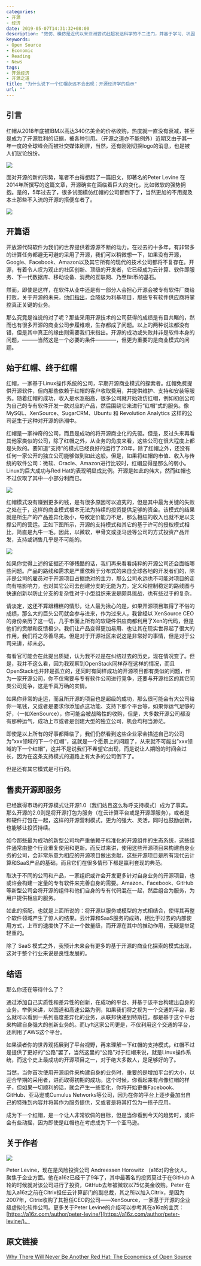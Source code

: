 ```yaml
---
categories:
- 开源
- 经济
date: 2019-05-07T14:31:32+08:00
description: "效仿、模仿是近代以来亚洲尝试赶超发达科学的不二法门，并基于学习、巩固、进而再创新的模式，成功的范例也有很多，但是红帽这家公司，看起来一切透明、开放，却让所有的尝试模仿的公司一一覆灭，这其中有什么玄机？"
keywords:
- Open Source
- Economic
- Reading
- News
tags:
- 开源经济
- 开源之道
title: "为什么说下一个红帽永远不会出现：开源经济学的启示"
url: ""
---
```


## 引言

红帽从2018年底被IBM以高达340亿美金的价格收购，热度就一直没有衰减，甚至是成为了开源胜利的证据，被各种引用。（开源之道亦不能例外）近期又由于其一年一度的全球峰会而被社交媒体刷屏，当然，还有刚刚切换logo的消息，也是被人们议论纷纷。

![](https://www.underconsideration.com/brandnew/archives/red_hat_logo_before_after.png)

面对开源的新的形势，笔者不由得想起了一篇旧文，即著名的Peter Levine 在2014年所撰写的这篇文章，开源确实在面临着巨大的变化，比如微软的强势拥抱。是的，5年过去了，很多试图模仿红帽的公司都倒下了，当然更加的不用提及本土那些不入流的开源的搭便车者了。

![](https://a16z.com/wp-content/uploads/2014/02/hats2.jpg?resize=1024,531)

## 开篇语

开放源代码软件为我们的世界提供着源源不断的动力。在过去的十多年，有非常多的计算任务都避无可避的采用了开源，我们可以稍微想一下，如果没有开源，Google、Facebook、Amazon以及其它所有的现代的技术公司都将不复存在。开源，有着令人叹为观止的社区创新、顶级的开发者，它已经成为云计算、软件即服务、下一代数据库、移动设备、消费的互联网、乃至Bit币的基石。

然而，即使是这样，在软件从业中还是有一部分人会担心开源会被专有软件厂商给打败，关于开源的未来，[他们指出](http://www.theguardian.com/technology/2014/feb/07/satya-nadella-mobile-windows-phone-android?curator=MediaREDEF)，会降级为利基项目，那些专有软件供应商将掌控真正关键的业务。

那么究竟是谁说的对了呢？那些采用开源技术的公司获得的成绩是有目共睹的，然而也有很多开源的商业公司步履维艰，生存都成了问题。以上的两种说法都没有错，但是其中真正的缘由则需要我们来指出。开源的成功或失败并非是软件本身的问题，———当然这是一个必要的条件————，但更为重要的是商业模式的问题。

## 始于红帽、终于红帽

红帽，一家基于Linux操作系统的公司，早期开源商业模式的探索者。红帽免费提供开源软件，但向那些依赖于红帽的客户收取费用，并提供维护、支持和安装等服务。随着红帽的成功，收入是水涨船高，很多公司就开始效仿红帽，例如初创公司为自己的专有软件开发一款对应的产品，然后围绕它来进行“红帽”式的服务。像 MySQL、XenSource、SugarCRM、Ubuntu 和 Revolution Analytics 这样的公司诞生于这种对开源的热潮中。

红帽是一家神奇的公司，而且是成功的将开源商业化的先驱。但是，反过头来再看其他家类似的公司，除了红帽之外，从业务的角度来看，这些公司在很大程度上都是失败的。要知道“支持”的模式已经良好的运行了20年，除了红帽之外，还没有任何一家公开的独立公司能够做到如此这般。但是，如果将红帽的市值、收入与传统的软件公司：微软、Oracle、Amazon进行比较时，红帽显得是那么的弱小。Linux的巨大成功与Red Hat的表现明显成比例。开源是如此的伟大，然而红帽也不过仅取了其中一小部分利而已。

![](http://a16zpeter.files.wordpress.com/2014/02/peterlevine1.png?w=900)

红帽模式没有赚到更多的钱，是有很多原因可以追究的，但是其中最为关键的失败之处在于，这样的商业模式根本无法为持续的投资提供足够的资金。该模式的结果就是所生产的产品差异化极小，导致定价能力不足，那么相应的收入也就不足以支撑公司的营运。正如下图所示，开源的支持模式和其它的基于许可的授权模式相比，简直是九牛一毛。因此，以微软，甲骨文或亚马逊等公司的方式投资产品开发，支持或销售几乎是不可能的。

![](http://a16zpeter.files.wordpress.com/2014/02/peterlevine2.png?w=900)

如果你觉得上述的证据还不够残酷的话，我们再来看看纯粹的开源公司还会面临哪些问题。产品的路线和需求是严重依赖于分布式的来自全球各地的开发者们的，除非是公司的雇员对于开源项目占据绝对的主力，那么公司永远也不可能对项目的走向有啥影响力，也对其它公司去创建分支的无能为力。定义和控制稳定的路线图与快速创新以防止分支的复杂性对于小型组织来说是颇具挑战，也有些过于的复杂。

请淡定，这还不算跟糟糕的情形，让人最为揪心的是，如果开源项目取得了不俗的成绩，那么大的巨头公司就会参与进来，作为过来人，我曾经以 XenSource CEO 的身份亲历了这一切，几乎市面上所有的软硬件供应商都利用了Xen的代码，但是他们的贡献和反馈极少。我们让产品变得更加易用、也让其在现实世界起了很大的作用，我们将之尽善尽美。但是对于开源社区来说这是非常好的事情，但是对于公司来讲，却未必。

有看官可能会在此提出质疑，认为我不过是在纠结过去的历史，现在情况变了。但是，我并不这么看，因为我观察到OpenStack同样存在这样的情况，而且OpenStack也并非是孤立的，还同时有同样成功的开源项目都有类似的问题，作为一家开源公司，你不仅需要与专有软件公司进行竞争，还要与开源社区的其它同类公司竞争，这是千真万确的实情。

如果你非常的走运，而且所开源的项目也是超级的成功，那么很可能会有大公司给你一笔钱，又或者是要求你添加点这功能、支持下那个平台等，如果你运气足够的好，（一如XenSource），你可能会被战略性的收购，但是，大多数开源公司都没有那种运气，成功上市或者是创建大型的独立公司，机会均相当渺茫。

即使是以上所有的好事都降临了，我们仍然看到这些企业家会描述自己的公司为”xxx领域的下一个红帽”，这就是一个愿景上的问题了，从来就不可能出”xxx领域的下一个红帽”，这并不是说我们不希望它出现，而是说让人期盼的时间会过长，因为在这条支持模式的道路上有太多的公司倒下了。

但是还有其它模式是可行的。

## 售卖开源即服务

已经赢得市场的开源模式让开源1.0（我们姑且这么称呼支持模式）成为了事实。那么开源的2.0则是将开源打包为服务（在云计算平台或是开源即服务），或者是和硬件打包在一起，这样的开源营利模式，更为的强大、灵活，同时也鼓励创新，也能够让投资持续。

如今那些最为成功的新型公司均严重依赖于标准化的开源组件的生态系统，这些组件通常由整个行业重复使用和更新。而反过来讲，使用这些开源项目来构建自身业务的公司，会非常乐意为相应的开源项目做出贡献，这些开源项目是所有现代云计算和SaaS产品的基础，而且它们在很多情形下都是赢利套现的典范。

取决于不同的公司和产品，一家组织或许会开发更多针对自身业务的开源项目，也或许会构建一定量的专有软件来完善自身的需要。Amazon、Facebook、GitHub等新型公司会将开源的组件和他们自身的专有代码混在一起，然后组合为服务，为用户提供相应的服务。

如此的搭配，也就是上面所说的：将开源以服务或模型的方式相结合，使得其再整个软件领域产生了惊人的结果。云计算和SaaS服务的成熟，相比于过去的内部使用方式，上市的速度快了不止一个数量级，而开源在其中的推动作用，无疑是举足轻重的。

除了 SaaS 模式之外，我预计未来会有更多的基于开源的商业化探索的模式出现，这对于整个行业来说是良性发展的。

## 结语

那么你还在等待什么了？

通过添加自己实质性和差异性的创新，在成功的平台、并基于该平台构建出自身的业务。举例来讲，以国道和高速公路为例，如果我们将之视为一个交通的平台，那么就可以看到一系列高度差异化的业务，从联邦快递到特斯拉，都是基于这个平台来构建自身强大的创新业务的。而Lyft这家公司更是，不仅利用这个交通的平台，还利用了AWS这个平台。

如果读者你的世界观拓展到了平台视野，再来理解一下红帽的支持模式，红帽不过是提供了更好的”公路”罢了，当然这里的“公路”对于红帽来说，就是Linux操作系统，而这个史上最成功的开源项目之一，对于绝大多数人，是足够好的了。

当然，当你首次使用开源组件来构建自身的业务时，重要的是增加平台的大小，以迎合早期的采用者，进而取得初期的成功。这个时候，你看起来有点像红帽的样子，但如果一切顺利的话，就会产生一些变化，你将开始更像Facebook、GitHub、亚马逊或Cu​​mulus Networks等公司，因为在你的平台上逐步叠加出自己的特殊到内容并将其作为服务提供，又或者是将其打包为一揽子应用。

成为下一个红帽，是一个让人非常钦佩的目标，但是当你看到今天的趋势时，或许会有些动摇，因为即使是红帽也在考虑成为下一个亚马逊。

## 关于作者

![](https://a16z.com/wp-content/uploads/2015/08/peter-levine-new.jpg?w=400&h=400&crop=1)

Peter Levine，现在是风险投资公司 Andreessen Horowitz （a16z)的合伙人，聚焦于企业方面。他在a16z已经干了9年了，其中最著名的投资莫过于在GitHub A轮的时候就对该公司进行了投资，GitHub去年被微软以75亿美金收购。Peter 在加入a16z之前在Citrix担任云计算部门的副总裁，其之所以加入Citrix，是因为2007年，Citrix收购了其担任CEO的公司——XenSource，一家基于开源的企业级虚拟化软件公司。更多关于Peter Levine的介绍可以参考其在a16z的主页：[https://a16z.com/author/peter-levine/](https://a16z.com/author/peter-levine/)。

## 原文链接

[Why There Will Never Be Another Red Hat: The Economics of Open Source](https://a16z.com/2014/02/14/why-there-will-never-be-another-redhat-the-economics-of-open-source/)
